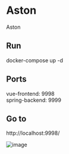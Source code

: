 # Aston
Aston

## Run
docker-compose up -d  

## Ports
vue-frontend: 9998  
spring-backend: 9999  

## Go to
http://localhost:9998/

![image](https://user-images.githubusercontent.com/44678378/202583447-30e4608c-7bb3-40c6-9039-2addb29d49f5.png)

